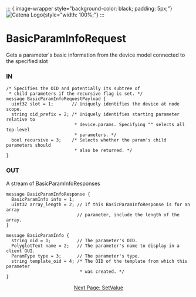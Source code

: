 ::: {.image-wrapper style="background-color: black; padding: 5px;"}
![Catena Logo](../images/Catena%20Logo_PMS2191%20&%20White.png){style="width: 100%;"}
:::

# BasicParamInfoRequest
Gets a parameter's basic information from the device model connected to the specified slot

### IN
```
/* Specifies the OID and potentially its subtree of
 * child parameters if the recursive flag is set. */
message BasicParamInfoRequestPayload {
  uint32 slot = 1;       // Uniquely identifies the device at node scope.
  string oid_prefix = 2; /* Uniquely identifies starting parameter relative to
                          * device.params. Specifying "" selects all top-level
                          * parameters. */
  bool recursive = 3;    /* Selects whether the param's child parameters should
                          * also be returned. */
}
```

### OUT
A stream of BasicParamInfoResponses
```
message BasicParamInfoResponse {
  BasicParamInfo info = 1;
  uint32 array_length = 2; // If this BasicParamInfoResponse is for an array 
                           // parameter, include the length of the array.
}

message BasicParamInfo {
  string oid = 1;          // The parameter's OID.
  PolyglotText name = 2;   // The parameter's name to display in a client GUI.
  ParamType type = 3;      // The parameter's type.
  string template_oid = 4; /* The OID of the template from which this parameter
                            * was created. */
}
```

<div style="text-align: center">

[Next Page: SetValue](SetValue.html)

</div>